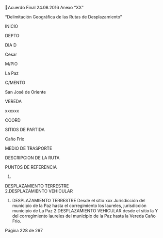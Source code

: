 Acuerdo Final 
24.08.2016 
Anexo “XX”  
 
“Delimitación Geográfica de las Rutas de Desplazamiento” 
 
INICIO 

DEPTO 

DIA D 

Cesar 

M/PIO 

La Paz 

C/MENTO 

San José de 
Oriente 

VEREDA 

xxxxxx 

COORD 

  

SITIOS DE 
PARTIDA 

Caño Frio 

MEDIO DE 
TRASPORTE 

DESCRIPCION DE LA RUTA 

PUNTOS DE 
REFERENCIA 

1. 
DESPLAZAMIENTO 
TERRESTRE  
2.DESPLAZAMIENTO 
VEHICULAR 

1. DESPLAZAMIENTO TERRESTRE 
Desde el sitio xxx Jurisdicción del 
municipio de la Paz hasta el 
corregimiento los laureles, jurisdicción 
municipio de La Paz 
2.DESPLAZAMIENTO VEHICULAR 
desde el sitio la Y del corregimiento 
laureles del municipio de la Paz hasta 
la Vereda Caño Frio.  

  

 
 
 
 
 
 
 
 
 
 
 
 
 
 
 
 
 
 
 
 
 
 
 
 
 
 
 
 
 
 
 
 
 
 
Página 228 de 297 
 

